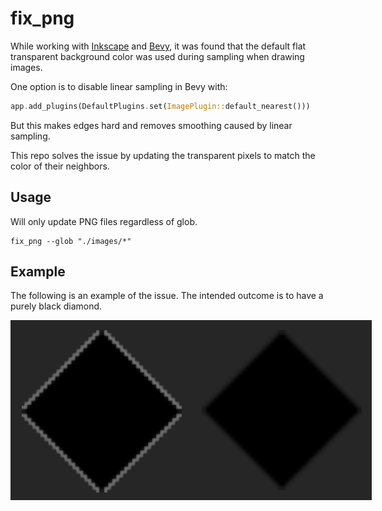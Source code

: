 # fix_png
While working with [Inkscape](https://inkscape.org/) and [Bevy](https://bevyengine.org/), it was found that the default flat transparent background color was used during sampling when drawing images.

One option is to disable linear sampling in Bevy with:
```rust
app.add_plugins(DefaultPlugins.set(ImagePlugin::default_nearest()))
```
But this makes edges hard and removes smoothing caused by linear sampling.

This repo solves the issue by updating the transparent pixels to match the color of their neighbors.

## Usage
Will only update PNG files regardless of glob.

```
fix_png --glob "./images/*"
```

## Example
The following is an example of the issue. The intended outcome is to have a purely black diamond.

<div style="display: flex">
    <img src="docs/issue.png"/>
    <img src="docs/fixed.png"/>
</div>
